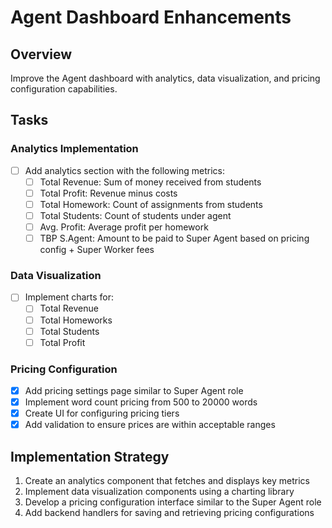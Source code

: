 # Agent Dashboard Enhancements

## Overview
Improve the Agent dashboard with analytics, data visualization, and pricing configuration capabilities.

## Tasks

### Analytics Implementation
- [ ] Add analytics section with the following metrics:
  - [ ] Total Revenue: Sum of money received from students
  - [ ] Total Profit: Revenue minus costs
  - [ ] Total Homework: Count of assignments from students
  - [ ] Total Students: Count of students under agent
  - [ ] Avg. Profit: Average profit per homework
  - [ ] TBP S.Agent: Amount to be paid to Super Agent based on pricing config + Super Worker fees

### Data Visualization
- [ ] Implement charts for:
  - [ ] Total Revenue
  - [ ] Total Homeworks
  - [ ] Total Students
  - [ ] Total Profit

### Pricing Configuration
- [x] Add pricing settings page similar to Super Agent role
- [x] Implement word count pricing from 500 to 20000 words
- [x] Create UI for configuring pricing tiers
- [x] Add validation to ensure prices are within acceptable ranges

## Implementation Strategy

1. Create an analytics component that fetches and displays key metrics
2. Implement data visualization components using a charting library
3. Develop a pricing configuration interface similar to the Super Agent role
4. Add backend handlers for saving and retrieving pricing configurations